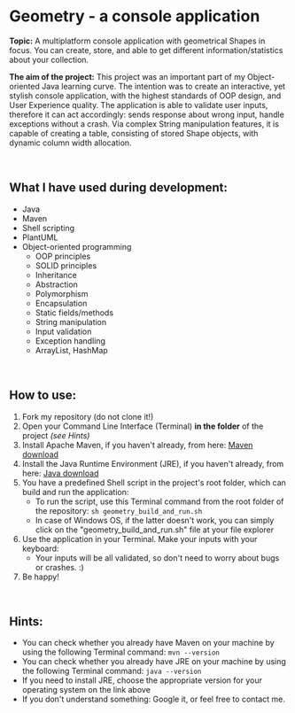 # Geometry - a console application

**Topic:** A multiplatform console application with geometrical Shapes in focus. You can create, store, and able to
get different information/statistics about your collection.

**The aim of the project:** This project was an important part of my Object-oriented Java learning curve. The intention
was to create an interactive, yet stylish console application, with the highest standards of OOP design, and
User Experience quality. The application is able to validate user inputs, therefore it can act accordingly: sends response
about wrong input, handle exceptions without a crash. Via complex String manipulation features, it is capable of creating
a table, consisting of stored Shape objects, with dynamic column width allocation.

<br>

## What I have used during development:
- Java
- Maven
- Shell scripting
- PlantUML
- Object-oriented programming
  - OOP principles
  - SOLID principles
  - Inheritance
  - Abstraction
  - Polymorphism
  - Encapsulation
  - Static fields/methods
  - String manipulation
  - Input validation
  - Exception handling
  - ArrayList, HashMap

<br>

## How to use:
1. Fork my repository (do not clone it!)
2. Open your Command Line Interface (Terminal) **in the folder** of the project *(see Hints)*
3. Install Apache Maven, if you haven't already, from here:
<a target="_blank" href="https://maven.apache.org/install.html">Maven download</a>
4. Install the Java Runtime Environment (JRE), if you haven't already, from here:
<a target="_blank" href="https://www.java.com/en/download/">Java download</a>
5. You have a predefined Shell script in the project's root folder, which can build and run the application:
   - To run the script, use this Terminal command from the root folder of the repository: ```sh geometry_build_and_run.sh```
   - In case of Windows OS, if the latter doesn't work, you can simply click on the "geometry_build_and_run.sh" file
   at your file explorer
6. Use the application in your Terminal. Make your inputs with your keyboard:
   - Your inputs will be all validated, so don't need to worry about bugs or crashes. :)
7. Be happy!

<br>

## Hints:
- You can check whether you already have Maven on your machine by using the following Terminal command: ```mvn --version```
- You can check whether you already have JRE on your machine by using the following Terminal command: ```java --version```
- If you need to install JRE, choose the appropriate version for your operating system on the link above
- If you don't understand something: Google it, or feel free to contact me.
